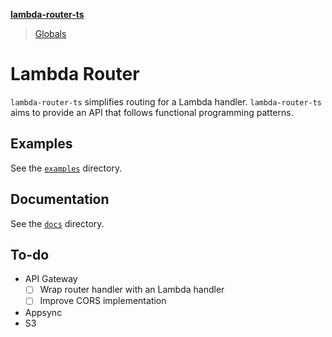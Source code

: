 **[lambda-router-ts](README.md)**

> [Globals](globals.md)

# Lambda Router

`lambda-router-ts` simplifies routing for a Lambda handler. `lambda-router-ts` aims to provide an API that follows functional programming patterns.

## Examples

See the [`examples`](examples) directory.

## Documentation

See the [`docs`](docs/globals.md) directory.

## To-do

- API Gateway
  - [ ] Wrap router handler with an Lambda handler
  - [ ] Improve CORS implementation
- Appsync
- S3

